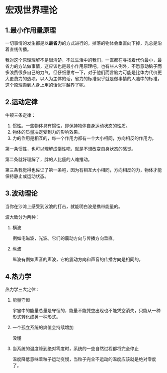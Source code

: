 # 宏观世界理论

## 1.最小作用量原理

一切事情的发生都是以**最省力**的方式进行的，掉落的物体会垂直向下掉，光总是沿着直线传播。

我对这个原理理解不是很清楚，不过生活中的我们，一直都在寻找着代价最小，最省力的方法做事情，这应该也是最小作用原理吧。也有些人例外，不愿意动脑子而多浪费很多自己的力气，但仔细思考一下，对于他们而言脑力可能是比体力代价更大更费力的选项。以人为主体的话，省力的标准似乎就是做事情的人脑中的标准，这个原理搬到人身上用的话似乎越界了呢。

## 2.运动定律

牛顿三条定律：

1. 惯性。一些物体具有惯性，即保持物体自身运动状态的性质。
2. 物体的质量决定受到力的影响效果。
3. 力的作用是相互的，每一个作用力都有一个大小相同，方向相反的作用力。

第一条惯性，也可以理解成惰性吧，就是不想改变自身状态的感觉。

第二条就好理解了，胖的人比瘦的人难推动。

第三条我觉得也佐证了第一条吧，因为有相互大小相同，方向相反的力，物体才能保持静止或运动状态。

## 3.波动理论

当你在沙滩上感受到波浪的打击，就能明白波是携带能量的。

波大致分为两种：

1. 横波

   例如电磁波，光波。它们的震动方向与传播方向垂直。

2. 纵波

   纵波有例如声音的声波，它的震动方向和声音的传播方向是相同的。

## 4.热力学

热力学三大定律：

1. 能量守恒

   宇宙中的能量总量是守恒的，能量不能凭空出现也不能凭空消失，只能从一种形式转化成另一种形式。

2. 一个孤立系统的熵值会持续增加

   没懂

3. 当系统的温度降到绝对零度时，系统的一些自然过程都将完全停止

   温度降低意味着粒子运动变慢，当粒子完全不运动的温度应该就是绝对零度了。



























